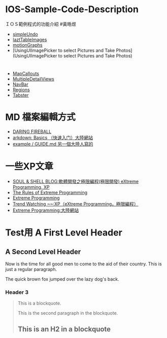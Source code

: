IOS-Sample-Code-Description
===========================

ＩＯＳ範例程式的功能介紹
#黃皓煜
 *	[simpleUndo](simpleUndo)
 *	[laztTableImages](laztTableImages)
 *	[motionGraphs](motionGraphs)
 * [UsingUIImagePicker to select Pictures and Take Photos](UsingUIImagePicker to select Pictures and Take Photos)
#
 *	[MapCallouts](MapCallouts)	
 *	[MultipleDetailViews](MultipleDetailViews)
 *	[NavBar](NavBar)
 *	[Regions](Regions)
 *	[Tabster](Tabster)


MD 檔案編輯方式
====================

 * [DARING FIREBALL](http://daringfireball.net/projects/markdown/syntax)
 * [arkdown: Basics （快速入门）大陸網站](http://wowubuntu.com/markdown/basic.html)
 * [example / GUIDE.md 另一個大陸人寫的](https://github.com/NetEase/example/blob/master/GUIDE.md)
 
一些XP文章
====================

 * [SOUL & SHELL BLOG:軟體開發之極限編程(極限開發) eXtreme Programming, XP](http://blog.toright.com/archives/697)
 * [The Rules of Extreme Programming](http://www.extremeprogramming.org/rules.html)
 * [Extreme Programming](http://c2.com/cgi/wiki?ExtremeProgramming) 
 * [Trend Watching ~~:XP（eXtreme Programming，極限編程）](http://trend-collect.blogspot.tw/2008/06/xpextreme-programming.html)
 * [Extreme Programming:大陸網站](http://www.baike.com/wiki/Extreme+Programming)


Test用 A First Level Header
====================
A Second Level Header
---------------------

Now is the time for all good men to come to
the aid of their country. This is just a
regular paragraph.

The quick brown fox jumped over the lazy
dog's back.
### Header 3

> This is a blockquote.
> 
> This is the second paragraph in the blockquote.
>
> ## This is an H2 in a blockquote

